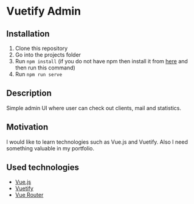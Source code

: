 # Vuetify Admin
## Installation 
1. Clone this repository
2. Go into the projects folder
3. Run `npm install` (if you do not have npm then install it from [here](https://nodejs.org/en/) and then run this command)
4. Run `npm run serve`
## Description
Simple admin UI where user can check out clients, mail and statistics.
## Motivation 
I would like to learn technologies such as Vue.js and Vuetify. Also I need something valuable in my portfolio. 
## Used technologies 
* [Vue.js](https://vuejs.org/)
* [Vuetify](https://vuetifyjs.com/en/)
* [Vue Router](https://router.vuejs.org/) 
